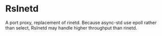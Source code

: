 # RsInetd

A port proxy, replacement of rinetd. Because async-std use epoll rather than select, RsInetd may handle higher throughput than rinetd.